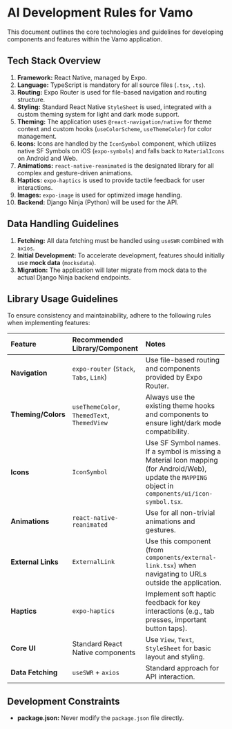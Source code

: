 # AI Development Rules for Vamo

This document outlines the core technologies and guidelines for developing components and features within the Vamo application.

## Tech Stack Overview

1.  **Framework:** React Native, managed by Expo.
2.  **Language:** TypeScript is mandatory for all source files (`.tsx`, `.ts`).
3.  **Routing:** Expo Router is used for file-based navigation and routing structure.
4.  **Styling:** Standard React Native `StyleSheet` is used, integrated with a custom theming system for light and dark mode support.
5.  **Theming:** The application uses `@react-navigation/native` for theme context and custom hooks (`useColorScheme`, `useThemeColor`) for color management.
6.  **Icons:** Icons are handled by the `IconSymbol` component, which utilizes native SF Symbols on iOS (`expo-symbols`) and falls back to `MaterialIcons` on Android and Web.
7.  **Animations:** `react-native-reanimated` is the designated library for all complex and gesture-driven animations.
8.  **Haptics:** `expo-haptics` is used to provide tactile feedback for user interactions.
9.  **Images:** `expo-image` is used for optimized image handling.
10. **Backend:** Django Ninja (Python) will be used for the API.

## Data Handling Guidelines

1.  **Fetching:** All data fetching must be handled using `useSWR` combined with `axios`.
2.  **Initial Development:** To accelerate development, features should initially use **mock data** (`mocksdata`).
3.  **Migration:** The application will later migrate from mock data to the actual Django Ninja backend endpoints.

## Library Usage Guidelines

To ensure consistency and maintainability, adhere to the following rules when implementing features:

| Feature | Recommended Library/Component | Notes |
| :--- | :--- | :--- |
| **Navigation** | `expo-router` (`Stack`, `Tabs`, `Link`) | Use file-based routing and components provided by Expo Router. |
| **Theming/Colors** | `useThemeColor`, `ThemedText`, `ThemedView` | Always use the existing theme hooks and components to ensure light/dark mode compatibility. |
| **Icons** | `IconSymbol` | Use SF Symbol names. If a symbol is missing a Material Icon mapping (for Android/Web), update the `MAPPING` object in `components/ui/icon-symbol.tsx`. |
| **Animations** | `react-native-reanimated` | Use for all non-trivial animations and gestures. |
| **External Links** | `ExternalLink` | Use this component (from `components/external-link.tsx`) when navigating to URLs outside the application. |
| **Haptics** | `expo-haptics` | Implement soft haptic feedback for key interactions (e.g., tab presses, important button taps). |
| **Core UI** | Standard React Native components | Use `View`, `Text`, `StyleSheet` for basic layout and styling. |
| **Data Fetching** | `useSWR` + `axios` | Standard approach for API interaction. |

## Development Constraints

- **package.json:** Never modify the `package.json` file directly.